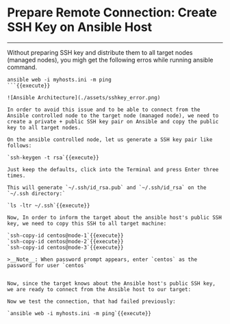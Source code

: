 # Prepare Remote Connection: Create SSH Key on Ansible Host
---

Without preparing SSH key and distribute them to all target nodes (managed nodes), you migh get the following erros while running ansible command.

````
ansible web -i myhosts.ini -m ping
```{{execute}}

![Ansible Architecture](./assets/sshkey_error.png)

In order to avoid this issue and to be able to connect from the Ansible controlled node to the target node (managed node), we need to create a private + public SSH key pair on Ansible and copy the public key to all target nodes.

On the ansible controlled node, let us generate a SSH key pair like follows:

`ssh-keygen -t rsa`{{execute}}

Just keep the defaults, click into the Terminal and press Enter three times.

This will generate `~/.ssh/id_rsa.pub` and `~/.ssh/id_rsa` on the `~/.ssh directory:`

`ls -ltr ~/.ssh`{{execute}}

Now, In order to inform the target about the ansible host's public SSH key, we need to copy this SSH to all target machine:

`ssh-copy-id centos@node-1`{{execute}}
`ssh-copy-id centos@node-2`{{execute}}
`ssh-copy-id centos@node-3`{{execute}}

>__Note__: When password prompt appears, enter `centos` as the password for user `centos`


Now, since the target knows about the Ansible host's public SSH key, we are ready to connect from the Ansible host to our target:

Now we test the connection, that had failed previously:

`ansible web -i myhosts.ini -m ping`{{execute}}

